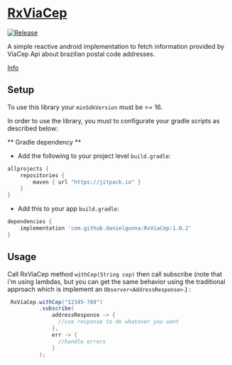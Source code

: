 # [RxViaCep](https://danielgunna.github.io/RxViaCep/)

[![Release](https://jitpack.io/v/danielgunna/RxViaCep.svg)](https://jitpack.io/#danielgunna/RxViaCep)

A simple reactive android implementation  to fetch information provided by ViaCep Api  about brazilian postal code addresses.

[Info](./INFO.md)

## Setup

To use this library your `minSdkVersion` must be >= 16.

In order to use the library, you must to configurate your gradle scripts as described below:

** Gradle dependency ** 

  -  Add the following to your project level `build.gradle`:
 
```gradle
allprojects {
	repositories {
		maven { url "https://jitpack.io" }
	}
}
```
  -  Add this to your app `build.gradle`:
 
```gradle
dependencies {
	implementation 'com.github.danielgunna:RxViaCep:1.0.2'
}
```

## Usage

Call RxViaCep  method ```withCep(String cep)``` then call subscribe (note that i'm using lambdas, but you can get the same behavior using the traditional approach which is implement an ```Observer<AddressResponse>```.) : 

```java
 RxViaCep.withCep("12345-789")
          .subscribe(
              addressResponse -> {
                //use response to do whatever you want
              },
              err -> {
                //handle errors
              }
          );
     

```

